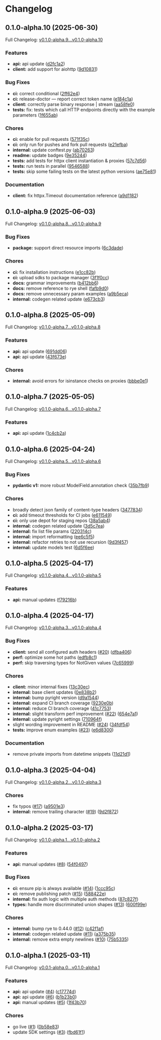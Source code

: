 # Changelog

## 0.1.0-alpha.10 (2025-06-30)

Full Changelog: [v0.1.0-alpha.9...v0.1.0-alpha.10](https://github.com/sullyai/sullyai-python/compare/v0.1.0-alpha.9...v0.1.0-alpha.10)

### Features

* **api:** api update ([d2fc1a2](https://github.com/sullyai/sullyai-python/commit/d2fc1a2318b474e59bfdecb32a38da67bc67af71))
* **client:** add support for aiohttp ([9d10831](https://github.com/sullyai/sullyai-python/commit/9d108315ee49f8c294f8a3cf1873173533aff61f))


### Bug Fixes

* **ci:** correct conditional ([2ff62e4](https://github.com/sullyai/sullyai-python/commit/2ff62e4c4d0ed172ec33d1b9c68eb0a5f00566cd))
* **ci:** release-doctor — report correct token name ([e184c1a](https://github.com/sullyai/sullyai-python/commit/e184c1a717647284be506768306702b61acfc2df))
* **client:** correctly parse binary response | stream ([aa58fe0](https://github.com/sullyai/sullyai-python/commit/aa58fe010963b67a6a61fbd7969c2d7e1c04256b))
* **tests:** fix: tests which call HTTP endpoints directly with the example parameters ([1f655ab](https://github.com/sullyai/sullyai-python/commit/1f655ab4a42b1d4fcb3d19e36abfb08f676ea9a5))


### Chores

* **ci:** enable for pull requests ([571f35c](https://github.com/sullyai/sullyai-python/commit/571f35c2da8296dd7656aaa1875497195798ec0f))
* **ci:** only run for pushes and fork pull requests ([e21efba](https://github.com/sullyai/sullyai-python/commit/e21efba5b3288773e4faf67b2389cb10c269ffdf))
* **internal:** update conftest.py ([ab70263](https://github.com/sullyai/sullyai-python/commit/ab70263395bf39559bf6559e55395cb93db3f39b))
* **readme:** update badges ([9e35244](https://github.com/sullyai/sullyai-python/commit/9e3524481bb9a31afbbed51cc8dd7afa5bebd480))
* **tests:** add tests for httpx client instantiation & proxies ([57c7d56](https://github.com/sullyai/sullyai-python/commit/57c7d56e0e6af93add9a774d66ffbafb462cc998))
* **tests:** run tests in parallel ([9546588](https://github.com/sullyai/sullyai-python/commit/95465889cc3bf6215ca2cc056bc57326dc66471a))
* **tests:** skip some failing tests on the latest python versions ([ae75e81](https://github.com/sullyai/sullyai-python/commit/ae75e818ff66f17854e8a2dfcb0d19464d809813))


### Documentation

* **client:** fix httpx.Timeout documentation reference ([a9d1182](https://github.com/sullyai/sullyai-python/commit/a9d11825d69c705c17f492fd56c5635596305914))

## 0.1.0-alpha.9 (2025-06-03)

Full Changelog: [v0.1.0-alpha.8...v0.1.0-alpha.9](https://github.com/sullyai/sullyai-python/compare/v0.1.0-alpha.8...v0.1.0-alpha.9)

### Bug Fixes

* **package:** support direct resource imports ([6c3dade](https://github.com/sullyai/sullyai-python/commit/6c3dadec90580ad7d9a3756a85ed6b3f87f66acd))


### Chores

* **ci:** fix installation instructions ([e1cc82b](https://github.com/sullyai/sullyai-python/commit/e1cc82b1d638c5a401dd8667b062fd6a7d1d12f9))
* **ci:** upload sdks to package manager ([3f1f0cc](https://github.com/sullyai/sullyai-python/commit/3f1f0ccccfbe3fea63451de7ed1181d5284014b3))
* **docs:** grammar improvements ([b412bb6](https://github.com/sullyai/sullyai-python/commit/b412bb642de28f72bfc14a390d5cb382fe2591fe))
* **docs:** remove reference to rye shell ([fafb9d0](https://github.com/sullyai/sullyai-python/commit/fafb9d0e7d91b6634fc5f21153c74abf9157b9a8))
* **docs:** remove unnecessary param examples ([a9b5eca](https://github.com/sullyai/sullyai-python/commit/a9b5eca7cfd0af9e0b14d152b8c012c8deff00fc))
* **internal:** codegen related update ([e673cb3](https://github.com/sullyai/sullyai-python/commit/e673cb3657cbe818073d9800067d0e3db7fd46d0))

## 0.1.0-alpha.8 (2025-05-09)

Full Changelog: [v0.1.0-alpha.7...v0.1.0-alpha.8](https://github.com/sullyai/sullyai-python/compare/v0.1.0-alpha.7...v0.1.0-alpha.8)

### Features

* **api:** api update ([691dd06](https://github.com/sullyai/sullyai-python/commit/691dd06a42664388cbd7560595e07f5c2b8dc965))
* **api:** api update ([43f673e](https://github.com/sullyai/sullyai-python/commit/43f673e822cfb26d7b30dc37312ce7c5cb20c8ee))


### Chores

* **internal:** avoid errors for isinstance checks on proxies ([bbbe0e1](https://github.com/sullyai/sullyai-python/commit/bbbe0e1cd5ac93d1953a1051f89254f6f53dc299))

## 0.1.0-alpha.7 (2025-05-05)

Full Changelog: [v0.1.0-alpha.6...v0.1.0-alpha.7](https://github.com/sullyai/sullyai-python/compare/v0.1.0-alpha.6...v0.1.0-alpha.7)

### Features

* **api:** api update ([1c4cb2a](https://github.com/sullyai/sullyai-python/commit/1c4cb2a355cbbb18905e963974374de72e72c38e))

## 0.1.0-alpha.6 (2025-04-24)

Full Changelog: [v0.1.0-alpha.5...v0.1.0-alpha.6](https://github.com/sullyai/sullyai-python/compare/v0.1.0-alpha.5...v0.1.0-alpha.6)

### Bug Fixes

* **pydantic v1:** more robust ModelField.annotation check ([35b7fb9](https://github.com/sullyai/sullyai-python/commit/35b7fb9d7ccf668fd043ef1a9b26e67eaa314ef7))


### Chores

* broadly detect json family of content-type headers ([3477834](https://github.com/sullyai/sullyai-python/commit/34778348143b37d0937dad81c5d5043687cc98df))
* **ci:** add timeout thresholds for CI jobs ([e611549](https://github.com/sullyai/sullyai-python/commit/e6115494293145b19d6c08a26dbdbcd3a60f9c8e))
* **ci:** only use depot for staging repos ([38a5ab4](https://github.com/sullyai/sullyai-python/commit/38a5ab43196d5c4482f5990059e7a48d02f66040))
* **internal:** codegen related update ([3d5c7ea](https://github.com/sullyai/sullyai-python/commit/3d5c7ea34300a1b0fdc5caf1ae1e4acae6e6db7e))
* **internal:** fix list file params ([220314c](https://github.com/sullyai/sullyai-python/commit/220314c7708ccced412a9f3f6b44eca63bfc77b6))
* **internal:** import reformatting ([ee6c5f5](https://github.com/sullyai/sullyai-python/commit/ee6c5f540cfa2d1311c6ae5c422e4e900a420d6d))
* **internal:** refactor retries to not use recursion ([9d3f457](https://github.com/sullyai/sullyai-python/commit/9d3f457ca729d30315f44ea1ed5e1028c8cb5252))
* **internal:** update models test ([6d5f6ee](https://github.com/sullyai/sullyai-python/commit/6d5f6ee09f35343d00b9e45ef6c882fa4bb8395b))

## 0.1.0-alpha.5 (2025-04-17)

Full Changelog: [v0.1.0-alpha.4...v0.1.0-alpha.5](https://github.com/sullyai/sullyai-python/compare/v0.1.0-alpha.4...v0.1.0-alpha.5)

### Features

* **api:** manual updates ([f79216b](https://github.com/sullyai/sullyai-python/commit/f79216bdd6008821b3999786b7981e628b60e443))

## 0.1.0-alpha.4 (2025-04-17)

Full Changelog: [v0.1.0-alpha.3...v0.1.0-alpha.4](https://github.com/sullyai/sullyai-python/compare/v0.1.0-alpha.3...v0.1.0-alpha.4)

### Bug Fixes

* **client:** send all configured auth headers ([#20](https://github.com/sullyai/sullyai-python/issues/20)) ([dfba406](https://github.com/sullyai/sullyai-python/commit/dfba406bf81aab6de85671f7a43917bcf3f51a3a))
* **perf:** optimize some hot paths ([edfb8c1](https://github.com/sullyai/sullyai-python/commit/edfb8c1a69b0539b4a3a5fe10bea8f9528e579d6))
* **perf:** skip traversing types for NotGiven values ([7c65999](https://github.com/sullyai/sullyai-python/commit/7c65999995d97828971b73c1ec16f40df575af23))


### Chores

* **client:** minor internal fixes ([13c30ec](https://github.com/sullyai/sullyai-python/commit/13c30ec08268481f4185ef550e3f900f26ebe980))
* **internal:** base client updates ([0e838b2](https://github.com/sullyai/sullyai-python/commit/0e838b2193187b81ccf3e937dbe63a8f6595341f))
* **internal:** bump pyright version ([d9a1544](https://github.com/sullyai/sullyai-python/commit/d9a1544a1614f8c720322989e432119e2743ce42))
* **internal:** expand CI branch coverage ([9230e0b](https://github.com/sullyai/sullyai-python/commit/9230e0b69b429ffdaa501dc0631e5ca05c7e4150))
* **internal:** reduce CI branch coverage ([41c7753](https://github.com/sullyai/sullyai-python/commit/41c7753a24ae6cc6f427ab5a45bdf413d4535e05))
* **internal:** slight transform perf improvement ([#22](https://github.com/sullyai/sullyai-python/issues/22)) ([654e7a1](https://github.com/sullyai/sullyai-python/commit/654e7a1f26429787401ee17e42605ecdc96ea152))
* **internal:** update pyright settings ([710964f](https://github.com/sullyai/sullyai-python/commit/710964f01c5dc1acdbe3716737ad5c518a89cdf9))
* slight wording improvement in README ([#24](https://github.com/sullyai/sullyai-python/issues/24)) ([34fdf54](https://github.com/sullyai/sullyai-python/commit/34fdf545225208c6bcbd686f031b1e33cf6bd811))
* **tests:** improve enum examples ([#23](https://github.com/sullyai/sullyai-python/issues/23)) ([e6d8300](https://github.com/sullyai/sullyai-python/commit/e6d8300119ae8f9112f12c1ca59dc30a58fc9a48))


### Documentation

* remove private imports from datetime snippets ([11d21d1](https://github.com/sullyai/sullyai-python/commit/11d21d11679ca613ee3eacbb6ab63beb701992f2))

## 0.1.0-alpha.3 (2025-04-04)

Full Changelog: [v0.1.0-alpha.2...v0.1.0-alpha.3](https://github.com/sullyai/sullyai-python/compare/v0.1.0-alpha.2...v0.1.0-alpha.3)

### Chores

* fix typos ([#17](https://github.com/sullyai/sullyai-python/issues/17)) ([a9501e3](https://github.com/sullyai/sullyai-python/commit/a9501e3d767d6c51a26e769c9e57f017d97712e9))
* **internal:** remove trailing character ([#19](https://github.com/sullyai/sullyai-python/issues/19)) ([9d2f872](https://github.com/sullyai/sullyai-python/commit/9d2f872f8651d30a26df4344b6864dab592c1558))

## 0.1.0-alpha.2 (2025-03-17)

Full Changelog: [v0.1.0-alpha.1...v0.1.0-alpha.2](https://github.com/sullyai/sullyai-python/compare/v0.1.0-alpha.1...v0.1.0-alpha.2)

### Features

* **api:** manual updates ([#8](https://github.com/sullyai/sullyai-python/issues/8)) ([54f0497](https://github.com/sullyai/sullyai-python/commit/54f04979e0e876fe190fadfe68bb8cecd6237a72))


### Bug Fixes

* **ci:** ensure pip is always available ([#14](https://github.com/sullyai/sullyai-python/issues/14)) ([1ccc95c](https://github.com/sullyai/sullyai-python/commit/1ccc95cf1670b34f962f0b6958f767161d3fdcac))
* **ci:** remove publishing patch ([#15](https://github.com/sullyai/sullyai-python/issues/15)) ([588422e](https://github.com/sullyai/sullyai-python/commit/588422e4b4b9fc1aab561ea746aa7f33e72dbb1f))
* **internal:** fix auth logic with multiple auth methods ([87c827f](https://github.com/sullyai/sullyai-python/commit/87c827f116450eeb00d8403e63ebabcd9480aa84))
* **types:** handle more discriminated union shapes ([#13](https://github.com/sullyai/sullyai-python/issues/13)) ([600f99e](https://github.com/sullyai/sullyai-python/commit/600f99e19f925090e1c84a84b5924dbf042949a5))


### Chores

* **internal:** bump rye to 0.44.0 ([#12](https://github.com/sullyai/sullyai-python/issues/12)) ([c42f1af](https://github.com/sullyai/sullyai-python/commit/c42f1afce0777f34dcbafb05945f36f1a3c147b3))
* **internal:** codegen related update ([#11](https://github.com/sullyai/sullyai-python/issues/11)) ([a375b35](https://github.com/sullyai/sullyai-python/commit/a375b35378ff93d9fad2c10b15f4f95c82931f2e))
* **internal:** remove extra empty newlines ([#10](https://github.com/sullyai/sullyai-python/issues/10)) ([75b5335](https://github.com/sullyai/sullyai-python/commit/75b5335faab4995df79c5a210d7a6cb7dc0565c1))

## 0.1.0-alpha.1 (2025-03-11)

Full Changelog: [v0.0.1-alpha.0...v0.1.0-alpha.1](https://github.com/sullyai/sullyai-python/compare/v0.0.1-alpha.0...v0.1.0-alpha.1)

### Features

* **api:** api update ([#4](https://github.com/sullyai/sullyai-python/issues/4)) ([c17774d](https://github.com/sullyai/sullyai-python/commit/c17774da22f1390cf4abb6545b54d46c65565da8))
* **api:** api update ([#6](https://github.com/sullyai/sullyai-python/issues/6)) ([b1b23b0](https://github.com/sullyai/sullyai-python/commit/b1b23b061e778fa80846e7c2fb400c72c14f1b67))
* **api:** manual updates ([#5](https://github.com/sullyai/sullyai-python/issues/5)) ([1f43b70](https://github.com/sullyai/sullyai-python/commit/1f43b70f4900c587c41cf6baa2da5d77ae519062))


### Chores

* go live ([#1](https://github.com/sullyai/sullyai-python/issues/1)) ([0b58e83](https://github.com/sullyai/sullyai-python/commit/0b58e833a7d5d818b0f21d6c206c476affdb0056))
* update SDK settings ([#3](https://github.com/sullyai/sullyai-python/issues/3)) ([fbd61f1](https://github.com/sullyai/sullyai-python/commit/fbd61f12cb82075dab7772cf44e09b408c0b5ead))
